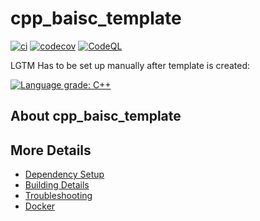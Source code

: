 # cpp_baisc_template

[![ci](https://github.com/fernandesson/cpp_baisc_template/actions/workflows/ci.yml/badge.svg)](https://github.com/fernandesson/cpp_baisc_template/actions/workflows/ci.yml)
[![codecov](https://codecov.io/gh/fernandesson/cpp_baisc_template/branch/main/graph/badge.svg)](https://codecov.io/gh/fernandesson/cpp_baisc_template)
[![CodeQL](https://github.com/fernandesson/cpp_baisc_template/actions/workflows/codeql-analysis.yml/badge.svg)](https://github.com/fernandesson/cpp_baisc_template/actions/workflows/codeql-analysis.yml)

LGTM Has to be set up manually after template is created:

[![Language grade: C++](https://img.shields.io/lgtm/grade/cpp/github/fernandesson/cpp_baisc_template)](https://lgtm.com/projects/g/fernandesson/cpp_baisc_template/context:cpp)

## About cpp_baisc_template



## More Details

 * [Dependency Setup](README_dependencies.md)
 * [Building Details](README_building.md)
 * [Troubleshooting](README_troubleshooting.md)
 * [Docker](README_docker.md)
